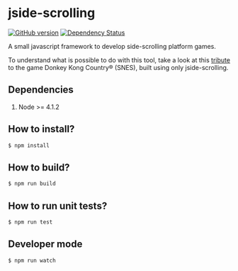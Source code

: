 # jside-scrolling
[![GitHub version](https://badge.fury.io/gh/madureira%2Fjside-scrolling.svg)](http://badge.fury.io/gh/madureira%2Fjside-scrolling) [![Dependency Status](https://www.versioneye.com/user/projects/55582dbcb2ff6d477b000058/badge.svg?style=flat)](https://www.versioneye.com/user/projects/55582dbcb2ff6d477b000058)

A small javascript framework to develop side-scrolling platform games.

To understand what is possible to do with this tool, take a look at this [tribute](http://jside-scrolling.madureira.me/public/index.html) to the game Donkey Kong Country® (SNES), built using only jside-scrolling.


## Dependencies
1. Node >= 4.1.2

## How to install?
```sh
$ npm install
```

## How to build?
```sh
$ npm run build
```

## How to run unit tests?
```sh
$ npm run test
```

## Developer mode
```sh
$ npm run watch
```
